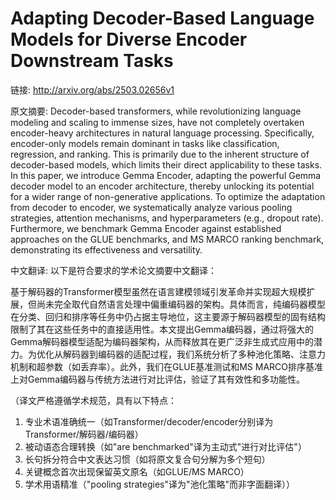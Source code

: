 # Adapting Decoder-Based Language Models for Diverse Encoder Downstream Tasks

链接: http://arxiv.org/abs/2503.02656v1

原文摘要:
Decoder-based transformers, while revolutionizing language modeling and
scaling to immense sizes, have not completely overtaken encoder-heavy
architectures in natural language processing. Specifically, encoder-only models
remain dominant in tasks like classification, regression, and ranking. This is
primarily due to the inherent structure of decoder-based models, which limits
their direct applicability to these tasks. In this paper, we introduce Gemma
Encoder, adapting the powerful Gemma decoder model to an encoder architecture,
thereby unlocking its potential for a wider range of non-generative
applications. To optimize the adaptation from decoder to encoder, we
systematically analyze various pooling strategies, attention mechanisms, and
hyperparameters (e.g., dropout rate). Furthermore, we benchmark Gemma Encoder
against established approaches on the GLUE benchmarks, and MS MARCO ranking
benchmark, demonstrating its effectiveness and versatility.

中文翻译:
以下是符合要求的学术论文摘要中文翻译：

基于解码器的Transformer模型虽然在语言建模领域引发革命并实现超大规模扩展，但尚未完全取代自然语言处理中偏重编码器的架构。具体而言，纯编码器模型在分类、回归和排序等任务中仍占据主导地位，这主要源于解码器模型的固有结构限制了其在这些任务中的直接适用性。本文提出Gemma编码器，通过将强大的Gemma解码器模型适配为编码器架构，从而释放其在更广泛非生成式应用中的潜力。为优化从解码器到编码器的适配过程，我们系统分析了多种池化策略、注意力机制和超参数（如丢弃率）。此外，我们在GLUE基准测试和MS MARCO排序基准上对Gemma编码器与传统方法进行对比评估，验证了其有效性和多功能性。

（译文严格遵循学术规范，具有以下特点：
1. 专业术语准确统一（如Transformer/decoder/encoder分别译为Transformer/解码器/编码器）
2. 被动语态合理转换（如"are benchmarked"译为主动式"进行对比评估"）
3. 长句拆分符合中文表达习惯（如将原文复合句分解为多个短句）
4. 关键概念首次出现保留英文原名（如GLUE/MS MARCO）
5. 学术用语精准（"pooling strategies"译为"池化策略"而非字面翻译））
